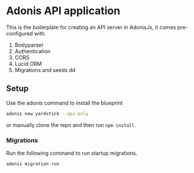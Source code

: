 # Adonis API application

This is the boilerplate for creating an API server in AdonisJs, it comes pre-configured with.

1. Bodyparser
2. Authentication
3. CORS
4. Lucid ORM
5. Migrations and seeds
   dd

## Setup

Use the adonis command to install the blueprint

```bash
adonis new yardstick --api-only
```

or manually clone the repo and then run `npm install`.

### Migrations

Run the following command to run startup migrations.

```js
adonis migration:run
```
